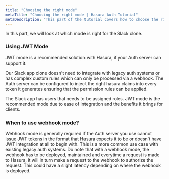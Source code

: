 ```yaml
---
title: "Choosing the right mode"
metaTitle: "Choosing the right mode | Hasura Auth Tutorial"
metaDescription: "This part of the tutorial covers how to choose the right auth mode"
---
```


In this part, we will look at which mode is right for the Slack clone.

### Using JWT Mode

JWT mode is a recommended solution with Hasura, if your Auth server can support it.

Our Slack app clone doesn't need to integrate with legacy auth systems or has complex custom rules which can only be processed via a webhook. The Auth server can be configured to inject the right hasura claims into every token it generates ensuring that the permission rules can be applied.

The Slack app has users that needs to be assigned roles. JWT mode is the recommended mode due to ease of integration and the benefits it brings for clients.

### When to use webhook mode?

Webhook mode is generally required if the Auth server you use cannot issue JWT tokens in the format that Hasura expects it to be or doesn't have JWT integration at all to begin with. This is a more common use case with existing legacy auth systems. Do note that with a webhook mode, the webhook has to be deployed, maintained and everytime a request is made to Hasura, it will in turn make a request to the webhook to authorize the request. This could have a slight latency depending on where the webhook is deployed.
